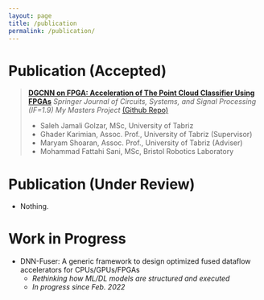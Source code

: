 ```yaml
---
layout: page
title: /publication
permalink: /publication/
---
```


# Publication (Accepted)  

> [**DGCNN on FPGA: Acceleration of The Point Cloud Classifier Using FPGAs**](https://link.springer.com/article/10.1007/s00034-022-02179-0)
> _Springer Journal of Circuits, Systems, and Signal Processing (IF=1.9)_
> _My Masters Project_ [(Github Repo)](https://github.com/salehjg/DeepPoint-V2-FPGA)
>- Saleh Jamali Golzar, MSc, University of Tabriz
>- Ghader Karimian, Assoc. Prof., University of Tabriz (Supervisor)
>- Maryam Shoaran, Assoc. Prof., University of Tabriz (Adviser)
>- Mohammad Fattahi Sani, MSc, Bristol Robotics Laboratory

# Publication (Under Review)
* Nothing.

# Work in Progress
* DNN-Fuser: A generic framework to design optimized fused dataflow accelerators for CPUs/GPUs/FPGAs  
  * _Rethinking how ML/DL models are structured and executed_  
  * _In progress since Feb. 2022_  
